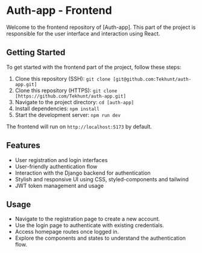 # Auth-app - Frontend

Welcome to the frontend repository of [Auth-app]. This part of the project is responsible for the user interface and interaction using React.

## Getting Started

To get started with the frontend part of the project, follow these steps:

1. Clone this repository (SSH): `git clone [git@github.com:Tekhunt/auth-app.git]`
2. Clone this repository (HTTPS): `git clone [https://github.com/Tekhunt/auth-app.git]`
3. Navigate to the project directory: `cd [auth-app]`
4. Install dependencies: `npm install`
5. Start the development server: `npm run dev`

The frontend will run on `http://localhost:5173` by default.

## Features

- User registration and login interfaces
- User-friendly authentication flow
- Interaction with the Django backend for authentication
- Stylish and responsive UI using CSS, styled-components and tailwind
- JWT token management and usage

## Usage

- Navigate to the registration page to create a new account.
- Use the login page to authenticate with existing credentials.
- Access homepage routes once logged in.
- Explore the components and states to understand the authentication flow.
